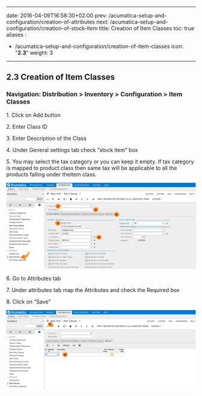 
---
date: 2016-04-09T16:58:30+02:00
prev: /acumatica-setup-and-configuration/creation-of-attributes
next: /acumatica-setup-and-configuration/creation-of-stock-item
title: Creation of Item Classes
toc: true
aliases :
  - /acumatica-setup-and-configuration/creation-of-item-classes
icon: "<b>2.3</b>"
weight: 3
---

## 2.3 Creation of Item Classes

### Navigation: Distribution > Inventory > Configuration > Item Classes

  <p>1. Click on Add button</p>
  <p>2. Enter Class ID</p>
  <p>3. Enter Description of the Class</p>
  <p>4. Under General settings tab check “stock item” box</p>
  <p>5. You may select the tax category or you can keep it empty. If tax category is mapped to product class then
same tax will be applicable to all the products falling under theitem class.</p>

![Creation of Item Classes](images/creation-of-item-classes-1.png?classes=shadow)

  <p>6. Go to Attributes tab</p>
  <p>7. Under attributes tab map the Attributes and check the Required box</p>
  <p>8. Click on “Save”</p>

![Creation of Item Classes](images/creation-of-item-classes-2.png?classes=shadow)

